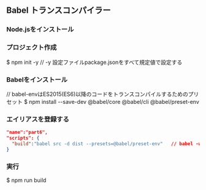 ## Babel トランスコンパイラー

### Node.jsをインストール

### プロジェクト作成

  $ npm init -y   // -y 設定ファイルpackage.jsonをすべて規定値で設定する

### Babelをインストール

  // babel-envはES2015(ES6)以降のコードをトランスコンパイルするためのプリセット
  $ npm install --save-dev @babel/core @babel/cli @babel/preset-env

### エイリアスを登録する

```package.json
"name":"part6",
"scripts": {
  "build":"babel src -d dist --presets=@babel/preset-env"   // babel -w でwatch更新
}
```

### 実行

  $ npm run build




